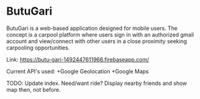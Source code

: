 # ButuGari

ButuGari is a web-based application designed for mobile users. The concept is a carpool platform where users sign in with an authorized gmail account and view/connect with other users in a close proximity seeking carpooling opportunities.

Link:
https://butu-gari-1492447611966.firebaseapp.com/

Current API's used:
+Google Geolocation
+Google Maps


TODO: Update index. Need/want ride? Display nearby friends and show map then, not before.
